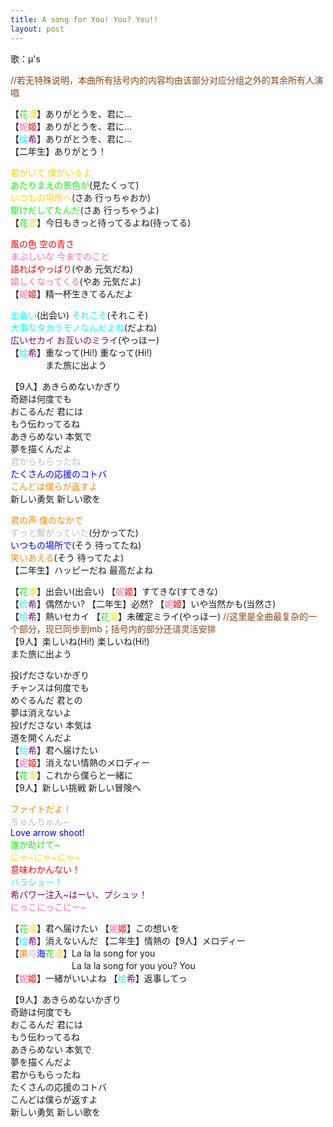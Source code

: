 ```yaml
---
title: A song for You! You? You!!
layout: post
---
```

歌：μ's

<p><font color="saddlebrown">//若无特殊说明，本曲所有括号内的内容均由该部分对应分组之外的其余所有人演唱</font></p>

<p>【<font color="lime">花</font><font color="gold">凛</font>】ありがとうを、君に…<br />
【<font color="hotpink">妮</font><font color="red">姬</font>】ありがとうを、君に…<br />
【<font color="cyan">绘</font><font color="purple">希</font>】ありがとうを、君に…<br />
【二年生】ありがとう！</p>

<p><font color="gold">君がいて 僕がいるよ</font><br />
<font color="lime">あたりまえの景色が</font>(見たくって)<br />
<font color="gold">いつもの場所へ</font>(さあ 行っちゃおか)<br />
<font color="lime">駆けだしてたんだ</font>(さあ 行っちゃうよ)<br />
【<font color="lime">花</font><font color="gold">凛</font>】今日もきっと待ってるよね(待ってる)</p>

<p><font color="red">風の色 空の青さ</font><br />
<font color="hotpink">まぶしいな 今までのこと</font><br />
<font color="red">語ればやっぱり</font>(やあ 元気だね)<br />
<font color="hotpink">嬉しくなってくる</font>(やあ 元気だよ)<br />
【<font color="hotpink">妮</font><font color="red">姬</font>】精一杯生きてるんだよ</p>

<p><font color="cyan">出会い</font>(出会い) <font color="cyan">それこそ</font>(それこそ)<br />
<font color="cyan">大事なタカラモノなんだよね</font>(だよね)<br />
<font color="purple">広いセカイ お互いのミライ</font>(やっほー)<br />
【<font color="cyan">绘</font><font color="purple">希</font>】重なって(Hi!) 重なって(Hi!)<br />
　　　　また旅に出よう</p>

<p>【9人】あきらめないかぎり<br />
奇跡は何度でも<br />
おこるんだ 君には<br />
もう伝わってるね<br />
あきらめない 本気で<br />
夢を描くんだよ<br />
<font color="silver">君からもらったね</font><br />
<font color="blue">たくさんの応援のコトバ</font><br />
<font color="darkorange">こんどは僕らが返すよ</font><br />
新しい勇気 新しい歌を</p>

<p><font color="darkorange">君の声 僕のなかで</font><br />
<font color="silver">ずっと繋がっていた</font>(分かってた)<br />
<font color="blue">いつもの場所で</font>(そう 待ってたね)<br />
<font color="darkorange">笑いあえる</font>(そう 待ってたよ)<br />
【二年生】ハッピーだね 最高だよね</p>

<p>【<font color="lime">花</font><font color="gold">凛</font>】出会い(出会い) 【<font color="hotpink">妮</font><font color="red">姬</font>】すてきな(すてきな)<br />
【<font color="cyan">绘</font><font color="purple">希</font>】偶然かい? 【二年生】必然? 【<font color="hotpink">妮</font><font color="red">姬</font>】いや当然かも(当然さ)<br />
【<font color="cyan">绘</font><font color="purple">希</font>】熱いセカイ 【<font color="lime">花</font><font color="gold">凛</font>】未確定ミライ(やっほー) <font color="saddlebrown">//这里是全曲最复杂的一个部分，现已同步到mb；括号内的部分还请灵活安排</font><br />
【9人】楽しいね(Hi!) 楽しいね(Hi!)<br />
また旅に出よう</p>

<p>投げださないかぎり<br />
チャンスは何度でも<br />
めぐるんだ 君との<br />
夢は消えないよ<br />
投げださない 本気は<br />
道を開くんだよ<br />
【<font color="cyan">绘</font><font color="purple">希</font>】君へ届けたい<br />
【<font color="hotpink">妮</font><font color="red">姬</font>】消えない情熱のメロディー<br />
【<font color="lime">花</font><font color="gold">凛</font>】これから僕らと一緒に<br />
【9人】新しい挑戦 新しい冒険へ</p>

<p><font color="darkorange">ファイトだよ！</font><br />
<font color="silver">ちゅんちゅん~</font><br />
<font color="blue">Love arrow shoot!</font><br />
<font color="lime">誰か助けて~</font><br />
<font color="gold">にゃ~にゃ~にゃ~</font><br />
<font color="red">意味わかんない！</font><br />
<font color="cyan">ハラショー！</font><br />
<font color="purple">希パワー注入~はーい、プシュッ！</font><br />
<font color="hotpink">にっこにっこにー~</font></p>

<p>【<font color="lime">花</font><font color="gold">凛</font>】君へ届けたい 【<font color="hotpink">妮</font><font color="red">姬</font>】この想いを<br />
【<font color="cyan">绘</font><font color="purple">希</font>】消えないんだ 【二年生】情熱の【9人】メロディー<br />
【<font color="darkorange">果</font><font color="silver">鸟</font><font color="blue">海</font><font color="lime">花</font><font color="gold">凛</font>】La la la song for you<br />
　　　　　　　La la la song for you you? You<br />
【<font color="hotpink">妮</font><font color="red">姬</font>】一緒がいいよね 【<font color="cyan">绘</font><font color="purple">希</font>】返事してっ</p>

<p>【9人】あきらめないかぎり<br />
奇跡は何度でも<br />
おこるんだ 君には<br />
もう伝わってるね<br />
あきらめない 本気で<br />
夢を描くんだよ<br />
君からもらったね<br />
たくさんの応援のコトバ<br />
こんどは僕らが返すよ<br />
新しい勇気 新しい歌を</p>